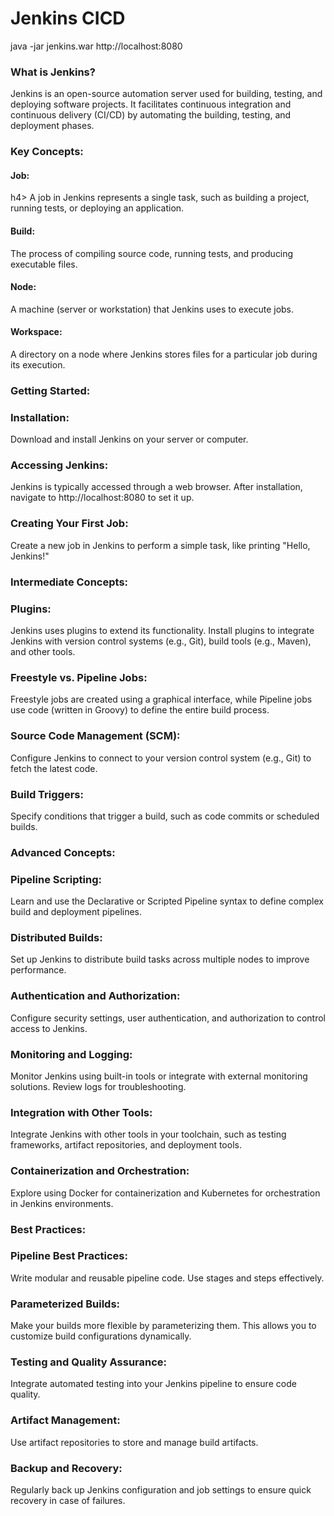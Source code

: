 # Jenkins CICD

java -jar jenkins.war
http://localhost:8080


<h3>What is Jenkins?</h3>

Jenkins is an open-source automation server used for building, testing, and deploying software projects.
It facilitates continuous integration and continuous delivery (CI/CD) by automating the building, testing, and deployment phases.

<h3>Key Concepts:</h3>

<h4>Job:</h4>h4> A job in Jenkins represents a single task, such as building a project, running tests, or deploying an application.
<h4>Build:</h4> The process of compiling source code, running tests, and producing executable files.
<h4>Node:</h4> A machine (server or workstation) that Jenkins uses to execute jobs.
<h4>Workspace:</h4> A directory on a node where Jenkins stores files for a particular job during its execution.

<h3>Getting Started:</h3>

<h3>Installation:</h3>
Download and install Jenkins on your server or computer.

<h3>Accessing Jenkins:</h3>
Jenkins is typically accessed through a web browser. 
After installation, navigate to http://localhost:8080 to set it up.

<h3>Creating Your First Job:</h3>
Create a new job in Jenkins to perform a simple task, like printing "Hello, Jenkins!"

<h3>Intermediate Concepts:</h3>

<h3>Plugins:</h3>
Jenkins uses plugins to extend its functionality. Install plugins to integrate Jenkins with version control systems (e.g., Git), build tools (e.g., Maven), and other tools.

<h3>Freestyle vs. Pipeline Jobs:</h3>
Freestyle jobs are created using a graphical interface, while Pipeline jobs use code (written in Groovy) to define the entire build process.

<h3>Source Code Management (SCM):</h3>
Configure Jenkins to connect to your version control system (e.g., Git) to fetch the latest code.

<h3>Build Triggers:</h3>
Specify conditions that trigger a build, such as code commits or scheduled builds.

<h3>Advanced Concepts:</h3>

<h3>Pipeline Scripting:</h3>
Learn and use the Declarative or Scripted Pipeline syntax to define complex build and deployment pipelines.

<h3>Distributed Builds:</h3>
Set up Jenkins to distribute build tasks across multiple nodes to improve performance.

<h3>Authentication and Authorization:</h3>
Configure security settings, user authentication, and authorization to control access to Jenkins.

<h3>Monitoring and Logging:</h3>
Monitor Jenkins using built-in tools or integrate with external monitoring solutions. Review logs for troubleshooting.

<h3>Integration with Other Tools:</h3>
Integrate Jenkins with other tools in your toolchain, such as testing frameworks, artifact repositories, and deployment tools.

<h3>Containerization and Orchestration:</h3>
Explore using Docker for containerization and Kubernetes for orchestration in Jenkins environments.

<h3>Best Practices:</h3>

<h3>Pipeline Best Practices:</h3>
Write modular and reusable pipeline code. Use stages and steps effectively.

<h3>Parameterized Builds:</h3>
Make your builds more flexible by parameterizing them. This allows you to customize build configurations dynamically.

<h3>Testing and Quality Assurance:</h3>
Integrate automated testing into your Jenkins pipeline to ensure code quality.

<h3>Artifact Management:</h3>
Use artifact repositories to store and manage build artifacts.

<h3>Backup and Recovery:</h3>
Regularly back up Jenkins configuration and job settings to ensure quick recovery in case of failures.
